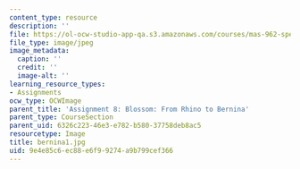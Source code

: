 ```yaml
---
content_type: resource
description: ''
file: https://ol-ocw-studio-app-qa.s3.amazonaws.com/courses/mas-962-special-topics-new-textiles-spring-2010/9e4e85c6ec88e6f99274a9b799cef366_bernina1.jpg
file_type: image/jpeg
image_metadata:
  caption: ''
  credit: ''
  image-alt: ''
learning_resource_types:
- Assignments
ocw_type: OCWImage
parent_title: 'Assignment 8: Blossom: From Rhino to Bernina'
parent_type: CourseSection
parent_uid: 6326c223-46e3-e782-b580-37758deb8ac5
resourcetype: Image
title: bernina1.jpg
uid: 9e4e85c6-ec88-e6f9-9274-a9b799cef366
---
```

